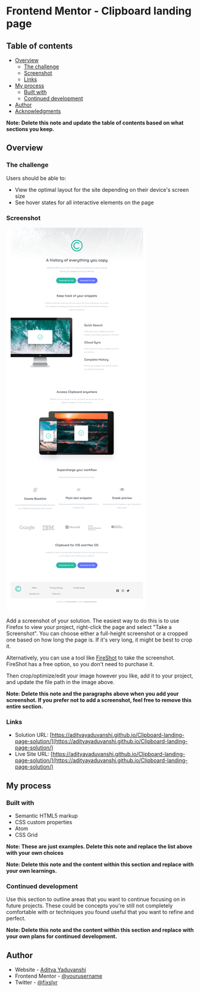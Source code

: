 # Frontend Mentor - Clipboard landing page

## Table of contents

- [Overview](#overview)
  - [The challenge](#the-challenge)
  - [Screenshot](#screenshot)
  - [Links](#links)
- [My process](#my-process)
  - [Built with](#built-with)
  - [Continued development](#continued-development)
- [Author](#author)
- [Acknowledgments](#acknowledgments)

**Note: Delete this note and update the table of contents based on what sections you keep.**

## Overview

### The challenge

Users should be able to:

- View the optimal layout for the site depending on their device's screen size
- See hover states for all interactive elements on the page

### Screenshot

![](screenshot.png)

Add a screenshot of your solution. The easiest way to do this is to use Firefox to view your project, right-click the page and select "Take a Screenshot". You can choose either a full-height screenshot or a cropped one based on how long the page is. If it's very long, it might be best to crop it.

Alternatively, you can use a tool like [FireShot](https://getfireshot.com/) to take the screenshot. FireShot has a free option, so you don't need to purchase it. 

Then crop/optimize/edit your image however you like, add it to your project, and update the file path in the image above.

**Note: Delete this note and the paragraphs above when you add your screenshot. If you prefer not to add a screenshot, feel free to remove this entire section.**

### Links

- Solution URL: [https://adityayaduvanshi.github.io/Clipboard-landing-page-solution/](https://adityayaduvanshi.github.io/Clipboard-landing-page-solution/)
- Live Site URL: [https://adityayaduvanshi.github.io/Clipboard-landing-page-solution/](https://adityayaduvanshi.github.io/Clipboard-landing-page-solution/)

## My process

### Built with

- Semantic HTML5 markup
- CSS custom properties
- Atom 
- CSS Grid


**Note: These are just examples. Delete this note and replace the list above with your own choices**


**Note: Delete this note and the content within this section and replace with your own learnings.**

### Continued development

Use this section to outline areas that you want to continue focusing on in future projects. These could be concepts you're still not completely comfortable with or techniques you found useful that you want to refine and perfect.

**Note: Delete this note and the content within this section and replace with your own plans for continued development.**


## Author

- Website - [Aditya Yaduvanshi](https://adityayaduvanshi.github.io/mycsssite/)
- Frontend Mentor - [@yourusername](https://www.frontendmentor.io/profile/adityayaduvanshi)
- Twitter - [@fixslyr](https://www.twitter.com/fixslyr)

